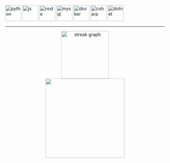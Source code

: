 <div>
  <img height='50px' src="https://cdn.jsdelivr.net/gh/devicons/devicon@latest/icons/python/python-plain.svg" alt="python" />
  <img height='50px' src="https://cdn.jsdelivr.net/gh/devicons/devicon@latest/icons/javascript/javascript-plain.svg" alt="js" />
  <img height='50px' src="https://cdn.jsdelivr.net/gh/devicons/devicon@latest/icons/nodejs/nodejs-line-wordmark.svg" alt="node" />
  <img height='50px'src="https://cdn.jsdelivr.net/gh/devicons/devicon@latest/icons/mysql/mysql-original-wordmark.svg" alt="mysql"/>
  <img height='50px'src="https://cdn.jsdelivr.net/gh/devicons/devicon@latest/icons/docker/docker-original-wordmark.svg" alt="docker"/>
  <img height='50px'src="https://cdn.jsdelivr.net/gh/devicons/devicon@latest/icons/csharp/csharp-original.svg" alt="csharp"/>
  <img height='50px'src="https://cdn.jsdelivr.net/gh/devicons/devicon@latest/icons/dot-net/dot-net-original-wordmark.svg" alt="dotnet"/>
  <br>
  <hr>
  <div align="center">
    <div>
      <img src="https://streak-stats.demolab.com/?user=wol-lucas&locale=en&mode=daily&theme=tokyonight&hide_border=true&border_radius=25" height="150" alt="streak graph"  />
    </div>
    <div>
        <img height='250em' src="https://github-readme-stats.vercel.app/api/top-langs/?username=wOL-Lucas&hide=html,css&theme=tokyonight">
     </div>
  </div>
  </div>
